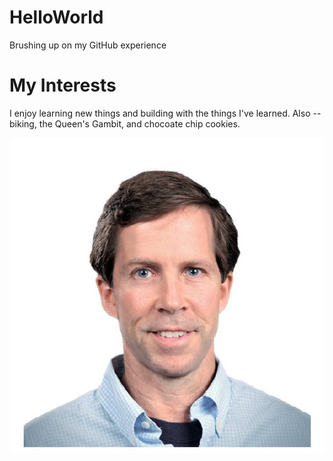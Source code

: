 # HelloWorld
Brushing up on my GitHub experience

# My Interests
I enjoy learning new things and building with the things I've learned.
Also -- biking, the Queen's Gambit, and chocoate chip cookies.

![headshot](CROPPED-JohnDean_Passport2.jpg)
